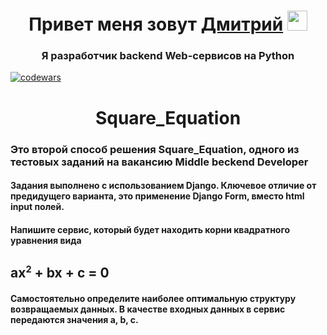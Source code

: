<h1 align="center">Привет меня зовут <a href="https://hh.ru/resume/599c836eff09c7095b0039ed1f38346362486d" target="_blank">Дмитрий</a> 
<img src="https://github.com/blackcater/blackcater/raw/main/images/Hi.gif" height="32"/></h1>
<h3 align="center">Я разработчик backend Web-сервисов на Python</h3> 

[![codewars](https://www.codewars.com/users/Dmitrii%20Krivov/badges/large)](https://www.codewars.com/users/Dmitrii%20Krivov)
<h1 align="center">Square_Equation</h1>
<h3> Это второй способ решения Square_Equation, одного из тестовых заданий на вакансию Middle beckend Developer</h3>

<h4>Задания выполнено с использованием Django. Ключевое отличие от предидущего варианта, это применение Django Form, вместо html input полей.<h4>

<div class="container">
        <h4>Напишите сервис, который будет находить корни квадратного уравнения вида</h4>
        <h2>ax<sup><small>2</small></sup>  + bx + c = 0</h2>
        <h4>Самостоятельно определите наиболее оптимальную структуру возвращаемых данных.
        В качестве входных данных в сервис передаются значения a, b, c.</h4>
    </div>
